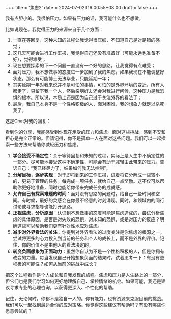 +++
title = '焦虑2'
date = 2024-07-02T16:00:55+08:00
draft = false
+++

我有点胆小的。我很怕压力。如果有压力的话，我可能什么也不想做。

比如说现在。我觉得压力的来源来自于几个方面：

1. 一直在等回复，这种未知的过程让我觉得很压抑，不知道自己是对是错的感觉；
2. 这几天可能会进行工作汇报，我觉得自己还没有准备好（可能永远也准备不好），觉得难受；
3. 现在想要探索的下一个问题一直没有一个好的思路，让我觉得有点难受；
4. 面对压力，我不想做事的态度进一步加剧了我的焦虑，如果我现在不能调整好状态，那么有可能博士无法毕业，只能延期一年；
5. 其实延期一年对我来说并不是可怕的事情，可怕的是外界环境的变迁，所有人都走了，只留下我一个人，然后亲朋好友还会对我进行问候，这种压力是我恐惧的根本。所以说，本质上还是因为自己过于关注外界的看法了；
6. 最后，我自己本身不是一个性格积极的人，面对困难，我的想象力就足以杀死我了。



这是Chat对我的回复：

看到你的分享，我能感受到你现在承受的压力和焦虑。面对这些挑战，感到不安和担心是完全正常的。但请记得，你不是孤单一人在面对这些问题。我们可以一起探索一些方法来帮助你减轻压力和焦虑。

1. **学会接受不确定性**：关于等待回复和未知的过程，实际上是人生中不确定性的一部分。尽可能地接受这种不确定性，可能会有助于减轻由此带来的压力。告诉自己：“我已经尽力了，结果如何我无法控制”。
2. **分解目标，逐步实现**：对于即将到来的工作汇报，试着将它分解成一些较小的，更易于管理的任务。每完成一项任务，就给自己一点奖励。这不仅可以帮助你更好地准备，同时也能给你带来完成任务的成就感。
3. **允许自己有探索难题的时间**：面对没有思路的问题时，给自己一些时间和空间。有时候，最好的灵感会在你最不经意的时刻涌现。同时，和领域内的同行讨论或寻求指导也能打开思路。
4. **正视焦虑，分析原因**：认识到不想做事的态度可能是焦虑造成的，尝试分析焦虑的具体原因，是否是对失败的恐惧，对未知的恐惧，或是对压力的反应？明确这些可以帮助我们更有针对性地应对焦虑。
5. **减少对外界看法的关注**：你提到对外界看法的过度关注是你焦虑的根源之一。尝试将更多的心力投入到当前的任务和个人的成长上，而不是外界的评价。记住，你的价值不是由他人的看法决定的。
6. **转变负面想象为正面动力**：虽然你自认为不是一个性格积极的人，但是你拥有改变的力量。每当发现自己开始想象负面的结果时，试着思考一下：有没有更积极的可能性？如何从当前的挑战中成长？

把这个过程看作是个人成长和自我发现的旅程。焦虑和压力是人生路上的一部分，但它们也是我们学习如何更好地理解自己、掌控情绪的机会。如果可能，我还是建议寻求专业的心理咨询，以获得更深入、个性化的帮助。

记住，无论何时，你都不是独自一人的。你有能力，也有资源来克服目前的挑战。我们可以一起找到最适合你的应对策略。你觉得这些建议有帮助吗？有没有哪些你愿意尝试的？
